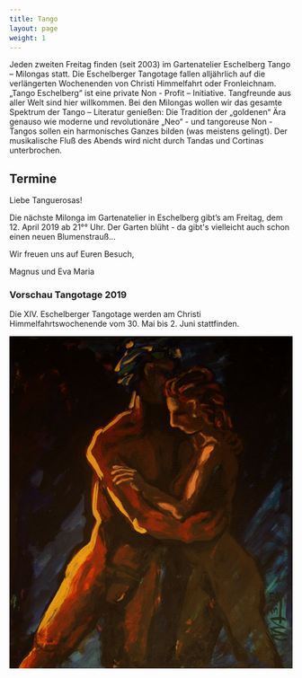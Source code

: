 ```yaml
---
title: Tango
layout: page
weight: 1
---
```


Jeden zweiten Freitag finden (seit 2003) im Gartenatelier Eschelberg Tango – Milongas statt. Die Eschelberger Tangotage fallen alljährlich auf die verlängerten Wochenenden von Christi Himmelfahrt oder Fronleichnam.  
„Tango Eschelberg“ ist eine private Non - Profit – Initiative. Tangfreunde aus aller Welt sind hier willkommen.
Bei den Milongas wollen wir das gesamte Spektrum der Tango – Literatur genießen: Die Tradition der „goldenen“ Ära genauso wie moderne und revolutionäre „Neo“ - und tangoreuse Non -Tangos sollen ein harmonisches Ganzes bilden (was meistens gelingt).
Der musikalische Fluß des Abends wird nicht durch Tandas und Cortinas unterbrochen.

## Termine

Liebe Tanguerosas!

Die nächste Milonga im Gartenatelier in Eschelberg gibt’s am Freitag, dem 12. April 2019 ab 21°° Uhr.
Der Garten blüht - da gibt's vielleicht auch schon einen neuen Blumenstrauß...

Wir freuen uns auf Euren Besuch,

Magnus und Eva Maria
### Vorschau Tangotage 2019

Die XIV. Eschelberger Tangotage werden am Christi Himmelfahrtswochenende vom 30. Mai bis 2. Juni stattfinden.

![Titel](/files/tango/TB12_248.jpg)
